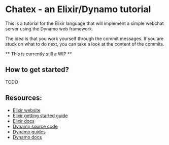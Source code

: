 # Chatex - an Elixir/Dynamo tutorial

This is a tutorial for the Elixir  language that will implement a simple webchat server using the Dynamo web 
framework.

The idea is that you work yourself through the commit messages. If you are stuck on what to do next, you can take a 
look at the content of the commits.

** This is currently still a WIP **

## How to get started?

TODO

## Resources:

* [Elixir website](http://elixir-lang.org/)
* [Elixir getting started guide](http://elixir-lang.org/getting_started/1.html)
* [Elixir docs](http://elixir-lang.org/docs)
* [Dynamo source code](https://github.com/elixir-lang/dynamo)
* [Dynamo guides](https://github.com/elixir-lang/dynamo#learn-more)
* [Dynamo docs](http://elixir-lang.org/docs/dynamo)

